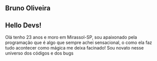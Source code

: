 Bruno Oliveira
-----------------------


Hello Devs!
-------------------------------------------
Olá tenho 23 anos e moro em Mirassol-SP, sou apaixonado pela programação que é algo que sempre achei sensacional, o como ela faz tudo acontecer como mágica me deixa facinado! Sou novato nesse universo dos códigos e dos bugs
